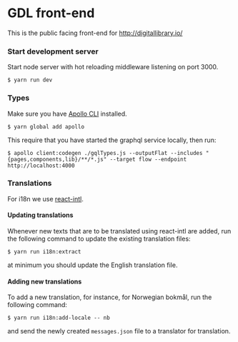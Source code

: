 # GDL front-end

This is the public facing front-end for http://digitallibrary.io/

### Start development server

Start node server with hot reloading middleware listening on port 3000.

```
$ yarn run dev
```

### Types

Make sure you have [Apollo CLI](https://github.com/apollographql/apollo-tooling) installed.

```
$ yarn global add apollo
```

This require that you have started the graphql service locally, then run:

```
$ apollo client:codegen ./gqlTypes.js --outputFlat --includes "{pages,components,lib}/**/*.js" --target flow --endpoint http://localhost:4000
```

### Translations

For i18n we use [react-intl](https://github.com/yahoo/react-intl).

#### Updating translations

Whenever new texts that are to be translated using react-intl are added, run the following command to update the existing translation files:

```
$ yarn run i18n:extract
```

at minimum you should update the English translation file.

#### Adding new translations

To add a new translation, for instance, for Norwegian bokmål, run the following command:

```
$ yarn run i18n:add-locale -- nb
```

and send the newly created `messages.json` file to a translator for translation.
